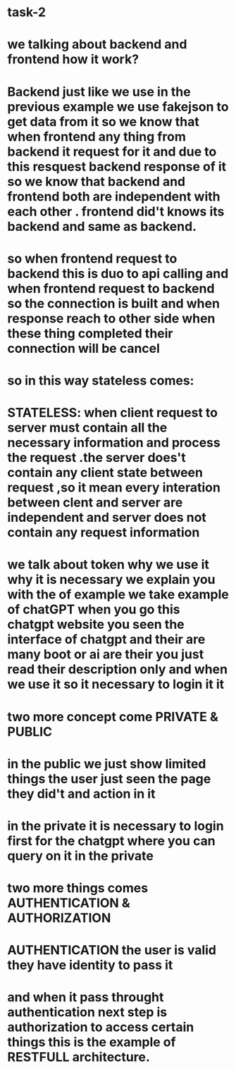 # task-2

# we talking about backend and frontend how it work?
# Backend just like we use in the previous example we use fakejson to get data from it so we know that when frontend any thing from backend it request for it and due to this resquest backend response of it so we know that backend and frontend both are independent with each other . frontend did't knows its backend and same as backend.

# so when frontend request to backend this is duo to api calling and when frontend request to backend so the connection is built and when response reach to other side when these thing completed their connection will be cancel 

# so in this way stateless comes:
# STATELESS: when client request to server must contain all the necessary information and process the request .the server does't contain any client state between request ,so it mean every interation between clent and server are independent and server does not contain any request information 

# we talk about token why we use it why it is necessary we explain you with the of example we take example of chatGPT when you go this chatgpt website you seen the interface of chatgpt and their are many boot or ai are their you just read their description only and when we use it so it necessary to login it it 

# two more concept come PRIVATE & PUBLIC 

# in the public we just show limited things the user just seen the page they did't and action in it 
# in the private it is necessary to login first for the chatgpt where you can query on it in the private 
  # two more things comes AUTHENTICATION & AUTHORIZATION
  # AUTHENTICATION the user is valid they have identity to pass it 
  # and when it pass throught authentication next step is authorization to access     certain things   this is the example of RESTFULL architecture.
